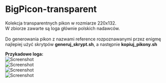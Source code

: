 BigPicon-transparent
====================

Kolekcja transparentnych pikon w rozmiarze 220x132.<br />
W zbiorze zawarte są loga głównie polskich nadawców.<br /><br />
Do generowania pikon z nazwami reference rozpoznawanymi przez enigmę najlepiej użyć skrytpów <strong>generuj_skrypt.sh</strong>, a następnie <strong>kopiuj_pikony.sh</strong>



<strong>Przykadowe loga:</strong><br />
![Screenshot](https://raw.github.com/herpoi/BigPicon-transparent/master/logos/eurosporthd.png)<br />
![Screenshot](https://raw.github.com/herpoi/BigPicon-transparent/master/logos/mgmhd.png)<br />
![Screenshot](https://raw.github.com/herpoi/BigPicon-transparent/master/logos/minimini+hd.png)<br />
![Screenshot](https://raw.github.com/herpoi/BigPicon-transparent/master/logos/polsatviasatnature.png)
